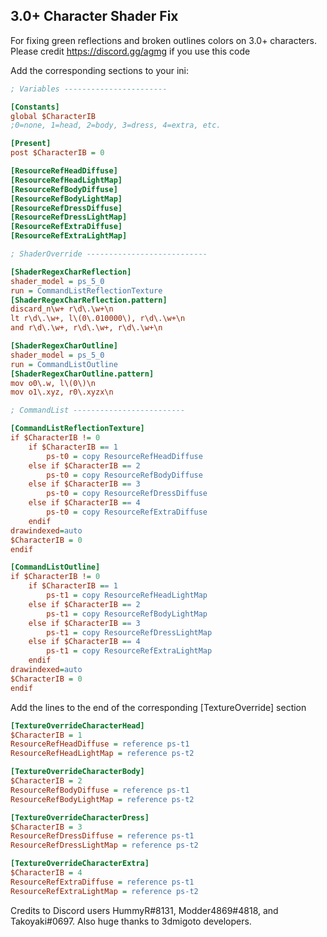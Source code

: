 ## 3.0+ Character Shader Fix

For fixing green reflections and broken outlines colors on 3.0+ characters. Please credit https://discord.gg/agmg if you use this code

Add the corresponding sections to your ini:


```ini
; Variables -----------------------

[Constants]
global $CharacterIB
;0=none, 1=head, 2=body, 3=dress, 4=extra, etc.

[Present]
post $CharacterIB = 0

[ResourceRefHeadDiffuse]
[ResourceRefHeadLightMap]
[ResourceRefBodyDiffuse]
[ResourceRefBodyLightMap]
[ResourceRefDressDiffuse]
[ResourceRefDressLightMap]
[ResourceRefExtraDiffuse]
[ResourceRefExtraLightMap]

; ShaderOverride ---------------------------

[ShaderRegexCharReflection]
shader_model = ps_5_0
run = CommandListReflectionTexture
[ShaderRegexCharReflection.pattern]
discard_n\w+ r\d\.\w+\n
lt r\d\.\w+, l\(0\.010000\), r\d\.\w+\n
and r\d\.\w+, r\d\.\w+, r\d\.\w+\n

[ShaderRegexCharOutline]
shader_model = ps_5_0
run = CommandListOutline
[ShaderRegexCharOutline.pattern]
mov o0\.w, l\(0\)\n
mov o1\.xyz, r0\.xyzx\n

; CommandList -------------------------

[CommandListReflectionTexture]
if $CharacterIB != 0
    if $CharacterIB == 1
        ps-t0 = copy ResourceRefHeadDiffuse
    else if $CharacterIB == 2
        ps-t0 = copy ResourceRefBodyDiffuse
    else if $CharacterIB == 3
        ps-t0 = copy ResourceRefDressDiffuse
    else if $CharacterIB == 4
        ps-t0 = copy ResourceRefExtraDiffuse    
    endif
drawindexed=auto
$CharacterIB = 0
endif

[CommandListOutline]
if $CharacterIB != 0
    if $CharacterIB == 1
        ps-t1 = copy ResourceRefHeadLightMap
    else if $CharacterIB == 2
        ps-t1 = copy ResourceRefBodyLightMap
    else if $CharacterIB == 3
        ps-t1 = copy ResourceRefDressLightMap
    else if $CharacterIB == 4
        ps-t1 = copy ResourceRefExtraLightMap
    endif
drawindexed=auto
$CharacterIB = 0
endif
```
Add the lines to the end of the corresponding [TextureOverride] section
```ini
[TextureOverrideCharacterHead]
$CharacterIB = 1
ResourceRefHeadDiffuse = reference ps-t1
ResourceRefHeadLightMap = reference ps-t2

[TextureOverrideCharacterBody]
$CharacterIB = 2
ResourceRefBodyDiffuse = reference ps-t1
ResourceRefBodyLightMap = reference ps-t2

[TextureOverrideCharacterDress]
$CharacterIB = 3
ResourceRefDressDiffuse = reference ps-t1
ResourceRefDressLightMap = reference ps-t2

[TextureOverrideCharacterExtra]
$CharacterIB = 4
ResourceRefExtraDiffuse = reference ps-t1
ResourceRefExtraLightMap = reference ps-t2
```

Credits to Discord users HummyR#8131, Modder4869#4818, and Takoyaki#0697.
Also huge thanks to 3dmigoto developers.
